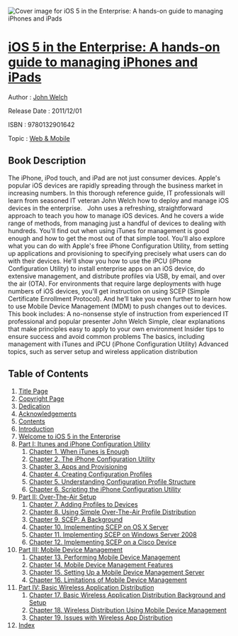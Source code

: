 ![Cover image for iOS 5 in the Enterprise: A hands-on guide to managing iPhones and iPads](https://imgdetail.ebookreading.net/cover/cover/web_mobile/EB9780132901642.jpg)

[iOS 5 in the Enterprise: A hands-on guide to managing iPhones and iPads](https://ebookreading.net/view/book/iOS+5+in+the+Enterprise%3A+A+hands-on+guide+to+managing+iPhones+and+iPads-EB9780132901642_1.html "iOS 5 in the Enterprise: A hands-on guide to managing iPhones and iPads")
====================================================================================================================

Author : [John Welch](https://ebookreading.net/search/author/John+Welch)

Release Date : 2011/12/01

ISBN : 9780132901642

Topic : [Web & Mobile](https://ebookreading.net/search/category/web-mobile)

Book Description
-----------------

The iPhone, iPod touch, and iPad are not just consumer devices. Apple's popular iOS devices are rapidly spreading through the business market in increasing numbers. In this thorough reference guide, IT professionals will learn from seasoned IT veteran John Welch how to deploy and manage iOS devices in the enterprise.   John uses a refreshing, straightforward approach to teach you how to manage iOS devices. And he covers a wide range of methods, from managing just a handful of devices to dealing with hundreds. You'll find out when using iTunes for management is good enough and how to get the most out of that simple tool. You'll also explore what you can do with Apple's free iPhone Configuration Utility, from setting up applications and provisioning to specifying precisely what users can do with their devices. He'll show you how to use the iPCU (iPhone Configuration Utility) to install enterprise apps on an iOS device, do extensive management, and distribute profiles via USB, by email, and over the air (OTA). For environments that require large deployments with huge numbers of iOS devices, you'll get instruction on using SCEP (Simple Certificate Enrollment Protocol). And he’ll take you even further to learn how to use Mobile Device Management (MDM) to push changes out to devices.   This book includes:
A no-nonsense style of instruction from experienced IT professional and popular presenter John Welch
Simple, clear explanations that make principles easy to apply to your own environment
Insider tips to ensure success and avoid common problems
The basics, including management with iTunes and iPCU (iPhone Configuration Utility)
Advanced topics, such as server setup and wireless application distribution
              
Table of Contents
-----------------

1. [Title Page](https://ebookreading.net/view/book/iOS+5+in+the+Enterprise%3A+A+hands-on+guide+to+managing+iPhones+and+iPads-EB9780132901642_1.html)
1. [Copyright Page](https://ebookreading.net/view/book/iOS+5+in+the+Enterprise%3A+A+hands-on+guide+to+managing+iPhones+and+iPads-EB9780132901642_2.html)
1. [Dedication](https://ebookreading.net/view/book/iOS+5+in+the+Enterprise%3A+A+hands-on+guide+to+managing+iPhones+and+iPads-EB9780132901642_3.html)
1. [Acknowledgements](https://ebookreading.net/view/book/iOS+5+in+the+Enterprise%3A+A+hands-on+guide+to+managing+iPhones+and+iPads-EB9780132901642_4.html)
1. [Contents](https://ebookreading.net/view/book/iOS+5+in+the+Enterprise%3A+A+hands-on+guide+to+managing+iPhones+and+iPads-EB9780132901642_6.html)
1. [Introduction](https://ebookreading.net/view/book/iOS+5+in+the+Enterprise%3A+A+hands-on+guide+to+managing+iPhones+and+iPads-EB9780132901642_0.html)
1. [Welcome to iOS 5 in the Enterprise](https://ebookreading.net/view/book/iOS+5+in+the+Enterprise%3A+A+hands-on+guide+to+managing+iPhones+and+iPads-EB9780132901642_7.html)
1. [Part I: Itunes and iPhone Configuration Utility](https://ebookreading.net/view/book/iOS+5+in+the+Enterprise%3A+A+hands-on+guide+to+managing+iPhones+and+iPads-EB9780132901642_8.html)
    1. [Chapter 1. When iTunes is Enough](https://ebookreading.net/view/book/iOS+5+in+the+Enterprise%3A+A+hands-on+guide+to+managing+iPhones+and+iPads-EB9780132901642_9.html)
    1. [Chapter 2. The iPhone Configuration Utility](https://ebookreading.net/view/book/iOS+5+in+the+Enterprise%3A+A+hands-on+guide+to+managing+iPhones+and+iPads-EB9780132901642_10.html)
    1. [Chapter 3. Apps and Provisioning](https://ebookreading.net/view/book/iOS+5+in+the+Enterprise%3A+A+hands-on+guide+to+managing+iPhones+and+iPads-EB9780132901642_11.html)
    1. [Chapter 4. Creating Configuration Profiles](https://ebookreading.net/view/book/iOS+5+in+the+Enterprise%3A+A+hands-on+guide+to+managing+iPhones+and+iPads-EB9780132901642_12.html)
    1. [Chapter 5. Understanding Configuration Profile Structure](https://ebookreading.net/view/book/iOS+5+in+the+Enterprise%3A+A+hands-on+guide+to+managing+iPhones+and+iPads-EB9780132901642_13.html)
    1. [Chapter 6. Scripting the iPhone Configuration Utility](https://ebookreading.net/view/book/iOS+5+in+the+Enterprise%3A+A+hands-on+guide+to+managing+iPhones+and+iPads-EB9780132901642_14.html)
1. [Part II: Over-The-Air Setup](https://ebookreading.net/view/book/iOS+5+in+the+Enterprise%3A+A+hands-on+guide+to+managing+iPhones+and+iPads-EB9780132901642_15.html)
    1. [Chapter 7. Adding Profiles to Devices](https://ebookreading.net/view/book/iOS+5+in+the+Enterprise%3A+A+hands-on+guide+to+managing+iPhones+and+iPads-EB9780132901642_16.html)
    1. [Chapter 8. Using Simple Over-The-Air Profile Distribution](https://ebookreading.net/view/book/iOS+5+in+the+Enterprise%3A+A+hands-on+guide+to+managing+iPhones+and+iPads-EB9780132901642_17.html)
    1. [Chapter 9. SCEP: A Background](https://ebookreading.net/view/book/iOS+5+in+the+Enterprise%3A+A+hands-on+guide+to+managing+iPhones+and+iPads-EB9780132901642_18.html)
    1. [Chapter 10. Implementing SCEP on OS X Server](https://ebookreading.net/view/book/iOS+5+in+the+Enterprise%3A+A+hands-on+guide+to+managing+iPhones+and+iPads-EB9780132901642_19.html)
    1. [Chapter 11. Implementing SCEP on Windows Server 2008](https://ebookreading.net/view/book/iOS+5+in+the+Enterprise%3A+A+hands-on+guide+to+managing+iPhones+and+iPads-EB9780132901642_21.html)
    1. [Chapter 12. Implementing SCEP on a Cisco Device](https://ebookreading.net/view/book/iOS+5+in+the+Enterprise%3A+A+hands-on+guide+to+managing+iPhones+and+iPads-EB9780132901642_22.html)
1. [Part III: Mobile Device Management](https://ebookreading.net/view/book/iOS+5+in+the+Enterprise%3A+A+hands-on+guide+to+managing+iPhones+and+iPads-EB9780132901642_23.html)
    1. [Chapter 13. Performing Mobile Device Management](https://ebookreading.net/view/book/iOS+5+in+the+Enterprise%3A+A+hands-on+guide+to+managing+iPhones+and+iPads-EB9780132901642_24.html)
    1. [Chapter 14. Mobile Device Management Features](https://ebookreading.net/view/book/iOS+5+in+the+Enterprise%3A+A+hands-on+guide+to+managing+iPhones+and+iPads-EB9780132901642_25.html)
    1. [Chapter 15. Setting Up a Mobile Device Management Server](https://ebookreading.net/view/book/iOS+5+in+the+Enterprise%3A+A+hands-on+guide+to+managing+iPhones+and+iPads-EB9780132901642_26.html)
    1. [Chapter 16. Limitations of Mobile Device Management](https://ebookreading.net/view/book/iOS+5+in+the+Enterprise%3A+A+hands-on+guide+to+managing+iPhones+and+iPads-EB9780132901642_27.html)
1. [Part IV: Basic Wireless Application Distribution](https://ebookreading.net/view/book/iOS+5+in+the+Enterprise%3A+A+hands-on+guide+to+managing+iPhones+and+iPads-EB9780132901642_28.html)
    1. [Chapter 17. Basic Wireless Application Distribution Background and Setup](https://ebookreading.net/view/book/iOS+5+in+the+Enterprise%3A+A+hands-on+guide+to+managing+iPhones+and+iPads-EB9780132901642_29.html)
    1. [Chapter 18. Wireless Distribution Using Mobile Device Management](https://ebookreading.net/view/book/iOS+5+in+the+Enterprise%3A+A+hands-on+guide+to+managing+iPhones+and+iPads-EB9780132901642_0.html)
    1. [Chapter 19. Issues with Wireless App Distribution](https://ebookreading.net/view/book/iOS+5+in+the+Enterprise%3A+A+hands-on+guide+to+managing+iPhones+and+iPads-EB9780132901642_30.html)
1. [Index](https://ebookreading.net/view/book/iOS+5+in+the+Enterprise%3A+A+hands-on+guide+to+managing+iPhones+and+iPads-EB9780132901642_31.html)
